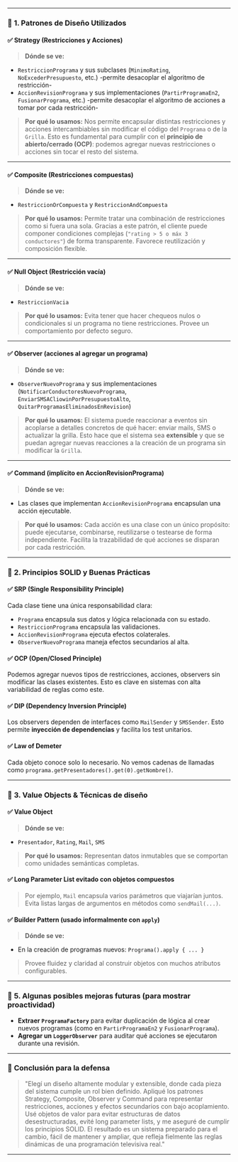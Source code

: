 
---

### 🔷 **1. Patrones de Diseño Utilizados**

#### ✅ **Strategy (Restricciones y Acciones)**

> **Dónde se ve:**

* `RestriccionPrograma` y sus subclases (`MinimoRating`, `NoExcederPresupuesto`, etc.) -permite desacoplar el algoritmo de restricción-
* `AccionRevisionPrograma` y sus implementaciones (`PartirProgramaEn2`, `FusionarPrograma`, etc.) -permite desacoplar el algoritmo de acciones a tomar por cada restricción-

> **Por qué lo usamos:**
> Nos permite encapsular distintas restricciones y acciones intercambiables sin modificar el código del `Programa` o de la `Grilla`.
> Esto es fundamental para cumplir con el **principio de abierto/cerrado (OCP)**: podemos agregar nuevas restricciones o acciones sin tocar el resto del sistema.

---

#### ✅ **Composite (Restricciones compuestas)**

> **Dónde se ve:**

* `RestriccionOrCompuesta` y `RestriccionAndCompuesta`

> **Por qué lo usamos:**
> Permite tratar una combinación de restricciones como si fuera una sola. Gracias a este patrón, el cliente puede componer condiciones complejas (`"rating > 5 o máx 3 conductores"`) de forma transparente.
> Favorece reutilización y composición flexible.

---

#### ✅ **Null Object (Restricción vacía)**

> **Dónde se ve:**

* `RestriccionVacia`

> **Por qué lo usamos:**
> Evita tener que hacer chequeos nulos o condicionales si un programa no tiene restricciones. Provee un comportamiento por defecto seguro.

---

#### ✅ **Observer (acciones al agregar un programa)**

> **Dónde se ve:**

* `ObserverNuevoPrograma` y sus implementaciones (`NotificarConductoresNuevoPrograma`, `EnviarSMSACliowinPorPresupuestoAlto`, `QuitarProgramasEliminadosEnRevision`)

> **Por qué lo usamos:**
> El sistema puede reaccionar a eventos sin acoplarse a detalles concretos de qué hacer: enviar mails, SMS o actualizar la grilla.
> Esto hace que el sistema sea **extensible** y que se puedan agregar nuevas reacciones a la creación de un programa sin modificar la `Grilla`.

---

#### ✅ **Command (implícito en AccionRevisionPrograma)**

> **Dónde se ve:**

* Las clases que implementan `AccionRevisionPrograma` encapsulan una acción ejecutable.

> **Por qué lo usamos:**
> Cada acción es una clase con un único propósito: puede ejecutarse, combinarse, reutilizarse o testearse de forma independiente.
> Facilita la trazabilidad de qué acciones se disparan por cada restricción.

---

### 🔷 **2. Principios SOLID y Buenas Prácticas**

#### ✅ **SRP (Single Responsibility Principle)**

Cada clase tiene una única responsabilidad clara:

* `Programa` encapsula sus datos y lógica relacionada con su estado.
* `RestriccionPrograma` encapsula las validaciones.
* `AccionRevisionPrograma` ejecuta efectos colaterales.
* `ObserverNuevoPrograma` maneja efectos secundarios al alta.

#### ✅ **OCP (Open/Closed Principle)**

Podemos agregar nuevos tipos de restricciones, acciones, observers sin modificar las clases existentes. Esto es clave en sistemas con alta variabilidad de reglas como este.

#### ✅ **DIP (Dependency Inversion Principle)**

Los observers dependen de interfaces como `MailSender` y `SMSSender`. Esto permite **inyección de dependencias** y facilita los test unitarios.

#### ✅ **Law of Demeter**

Cada objeto conoce solo lo necesario. No vemos cadenas de llamadas como `programa.getPresentadores().get(0).getNombre()`.

---

### 🔷 **3. Value Objects & Técnicas de diseño**

#### ✅ **Value Object**

> **Dónde se ve:**

* `Presentador`, `Rating`, `Mail`, `SMS`

> **Por qué lo usamos:**
> Representan datos inmutables que se comportan como unidades semánticas completas.

#### ✅ **Long Parameter List evitado con objetos compuestos**

> Por ejemplo, `Mail` encapsula varios parámetros que viajarían juntos. Evita listas largas de argumentos en métodos como `sendMail(...)`.

#### ✅ **Builder Pattern (usado informalmente con `apply`)**

> **Dónde se ve:**

* En la creación de programas nuevos: `Programa().apply { ... }`

> Provee fluidez y claridad al construir objetos con muchos atributos configurables.

---

### 🔷 **5. Algunas posibles mejoras futuras (para mostrar proactividad)**

* **Extraer `ProgramaFactory`** para evitar duplicación de lógica al crear nuevos programas (como en `PartirProgramaEn2` y `FusionarPrograma`).
* **Agregar un `LoggerObserver`** para auditar qué acciones se ejecutaron durante una revisión.

---

### 🔷 **Conclusión para la defensa**

> "Elegí un diseño altamente modular y extensible, donde cada pieza del sistema cumple un rol bien definido. Apliqué los patrones Strategy, Composite, Observer y Command para representar restricciones, acciones y efectos secundarios con bajo acoplamiento. Usé objetos de valor para evitar estructuras de datos desestructuradas, evité long parameter lists, y me aseguré de cumplir los principios SOLID. El resultado es un sistema preparado para el cambio, fácil de mantener y ampliar, que refleja fielmente las reglas dinámicas de una programación televisiva real."

---

